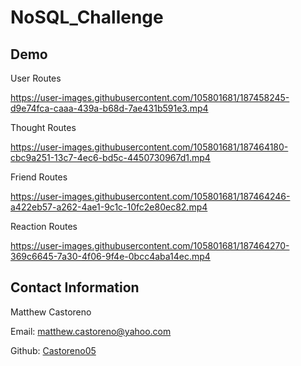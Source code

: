 # NoSQL_Challenge

## Demo

User Routes

https://user-images.githubusercontent.com/105801681/187458245-d9e74fca-caaa-439a-b68d-7ae431b591e3.mp4

Thought Routes

https://user-images.githubusercontent.com/105801681/187464180-cbc9a251-13c7-4ec6-bd5c-4450730967d1.mp4

Friend Routes

https://user-images.githubusercontent.com/105801681/187464246-a422eb57-a262-4ae1-9c1c-10fc2e80ec82.mp4

Reaction Routes

https://user-images.githubusercontent.com/105801681/187464270-369c6645-7a30-4f06-9f4e-0bcc4aba14ec.mp4

## Contact Information 

Matthew Castoreno

Email: <matthew.castoreno@yahoo.com>

Github: [Castoreno05](castoreno05)
